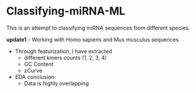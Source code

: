 # Classifying-miRNA-ML

This is an attempt to classifying miRNA sequences from different species.

**update1** - Working with Homo sapiens and Mus musculus sequences

- Through featurization, I have extracted 
  - different kmers counts (1, 2, 3, 4) 
  - GC Content
  - zCurve 
- EDA conclusion:
  - Data is highly overlapping
